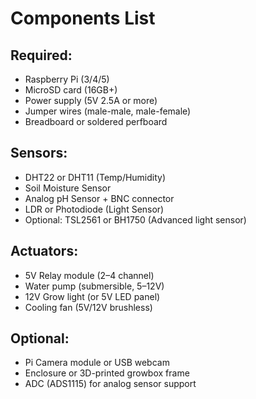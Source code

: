 # Components List

## Required:
- Raspberry Pi (3/4/5)
- MicroSD card (16GB+)
- Power supply (5V 2.5A or more)
- Jumper wires (male-male, male-female)
- Breadboard or soldered perfboard

## Sensors:
- DHT22 or DHT11 (Temp/Humidity)
- Soil Moisture Sensor
- Analog pH Sensor + BNC connector
- LDR or Photodiode (Light Sensor)
- Optional: TSL2561 or BH1750 (Advanced light sensor)

## Actuators:
- 5V Relay module (2–4 channel)
- Water pump (submersible, 5–12V)
- 12V Grow light (or 5V LED panel)
- Cooling fan (5V/12V brushless)

## Optional:
- Pi Camera module or USB webcam
- Enclosure or 3D-printed growbox frame
- ADC (ADS1115) for analog sensor support

